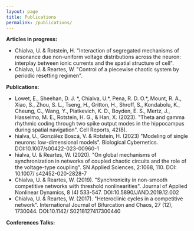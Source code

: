 ```yaml
---
layout: page
title: Publications
permalink: /publications/
---
```

<strong>Articles in progress:</strong>
<ul>

<li>Chialva, U. & Rotstein, H. "Interaction of segregated mechanisms of resonance due non-uniform voltage distributions across the neuron: interplay between ionic currents and the spatial structure of cell".</li>

<li>Chialva, U. & Reartes, W. "Control of a piecewise chaotic system by periodic resetting regimen".</li>
</ul>

<strong>Publications:</strong>
<ul>
<li>Lowet, E., Sheehan, D. J. *, Chialva, U.*, Pena, R. D. O.*, Mount, R. A., Xiao, S., Zhou, S. L., Tseng, H., Gritton, H., Shroff, S., Kondabolu, K., Cheung, C., Wang, Y., Piatkevich, K. D., Boyden, E. S., Mertz, J., Hasselmo, M. E., Rotstein, H. G., & Han, X. (2023). "Theta and gamma rhythmic coding through two spike output modes in the hippocampus during spatial navigation". Cell Reports, 42(8).</li>

<li>hialva, U., González Boscá, V. & Rotstein, H. (2023) "Modeling of single neurons: low-dimensional models". Biological Cybernetics. DOI:10.1007/s00422-023-00960-1</li>

<li>hialva, U. & Reartes, W. (2020). "On global mechanisms of synchronization in networks of coupled chaotic circuits and the role of the voltage-type coupling". SN Applied Sciences, 2:1068, 110. DOI: 10.1007/ s42452-020-2828-7</li>

<li>Chialva, U. & Reartes, W. (2019). "Synchronicity in non-smooth competitive networks with threshold nonlinearities". Journal of Applied Nonlinear Dynamics, 8 (4) 533-547. DOI:10.5890/JAND.2019.12.002</li>

<li>Chialva, U. & Reartes, W. (2017). "Heteroclinic cycles in a competitive network". International Journal of Bifurcation and Chaos, 27 (12), 1730044. DOI:10.1142/ S0218127417300440</li>
</ul>

<strong>Conferences Talks:</strong>
